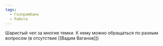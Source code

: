 ```yaml
---
tags:
  - Газпромбанк
  - Работа
---
```

Шаристый чел за многие темки.
К нему можно обращаться по разным вопросом (в отсутствие [[Вадим Ваганов]])
